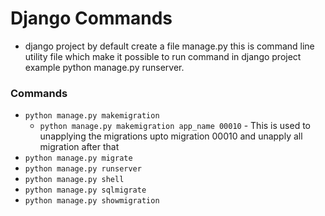 # Django Commands
-  django project by default create a file manage.py this is command line utility file which make it possible to run command in django project example python manage.py runserver.


### Commands
-  `python manage.py makemigration`
   -  `python manage.py makemigration app_name 00010` - This is used to unapplying the migrations upto migration 00010 and unapply all migration after that
-  `python manage.py migrate`
-  `python manage.py runserver`
-  `python manage.py shell`
-  `python manage.py sqlmigrate`
-  `python manage.py showmigration`
